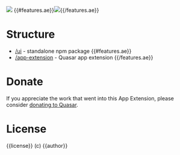 <img src="https://img.shields.io/npm/v/quasar-ui-{{name}}.svg?label=quasar-ui-{{name}}">
{{#features.ae}}<img src="https://img.shields.io/npm/v/quasar-app-extension-{{name}}.svg?label=quasar-app-extension-{{name}}">{{/features.ae}}

# Structure
* [/ui](ui) - standalone npm package
{{#features.ae}}
* [/app-extension](app-extension) - Quasar app extension
{{/features.ae}}

# Donate
If you appreciate the work that went into this App Extension, please consider [donating to Quasar](https://donate.quasar.dev).

# License
{{license}} (c) {{author}}
